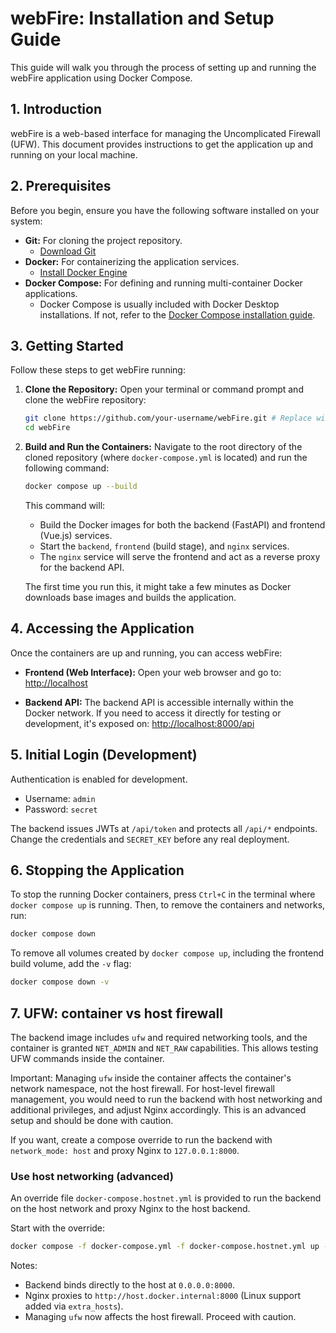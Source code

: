 # webFire: Installation and Setup Guide

This guide will walk you through the process of setting up and running the webFire application using Docker Compose.

## 1. Introduction

webFire is a web-based interface for managing the Uncomplicated Firewall (UFW). This document provides instructions to get the application up and running on your local machine.

## 2. Prerequisites

Before you begin, ensure you have the following software installed on your system:

*   **Git:** For cloning the project repository.
    *   [Download Git](https://git-scm.com/downloads)
*   **Docker:** For containerizing the application services.
    *   [Install Docker Engine](https://docs.docker.com/engine/install/)
*   **Docker Compose:** For defining and running multi-container Docker applications.
    *   Docker Compose is usually included with Docker Desktop installations. If not, refer to the [Docker Compose installation guide](https://docs.docker.com/compose/install/).

## 3. Getting Started

Follow these steps to get webFire running:

1.  **Clone the Repository:**
    Open your terminal or command prompt and clone the webFire repository:
    ```bash
    git clone https://github.com/your-username/webFire.git # Replace with actual repository URL
    cd webFire
    ```

2.  **Build and Run the Containers:**
    Navigate to the root directory of the cloned repository (where `docker-compose.yml` is located) and run the following command:
    ```bash
    docker compose up --build
    ```
    This command will:
    *   Build the Docker images for both the backend (FastAPI) and frontend (Vue.js) services.
    *   Start the `backend`, `frontend` (build stage), and `nginx` services.
    *   The `nginx` service will serve the frontend and act as a reverse proxy for the backend API.

    The first time you run this, it might take a few minutes as Docker downloads base images and builds the application.

## 4. Accessing the Application

Once the containers are up and running, you can access webFire:

*   **Frontend (Web Interface):** Open your web browser and go to:
    [http://localhost](http://localhost)

*   **Backend API:** The backend API is accessible internally within the Docker network. If you need to access it directly for testing or development, it's exposed on:
    [http://localhost:8000/api](http://localhost:8000/api)

## 5. Initial Login (Development)

Authentication is enabled for development.

- Username: `admin`
- Password: `secret`

The backend issues JWTs at `/api/token` and protects all `/api/*` endpoints. Change the credentials and `SECRET_KEY` before any real deployment.

## 6. Stopping the Application

To stop the running Docker containers, press `Ctrl+C` in the terminal where `docker compose up` is running. Then, to remove the containers and networks, run:

```bash
docker compose down
```

To remove all volumes created by `docker compose up`, including the frontend build volume, add the `-v` flag:

```bash
docker compose down -v
```

## 7. UFW: container vs host firewall

The backend image includes `ufw` and required networking tools, and the container is granted `NET_ADMIN` and `NET_RAW` capabilities. This allows testing UFW commands inside the container.

Important: Managing `ufw` inside the container affects the container's network namespace, not the host firewall. For host-level firewall management, you would need to run the backend with host networking and additional privileges, and adjust Nginx accordingly. This is an advanced setup and should be done with caution.

If you want, create a compose override to run the backend with `network_mode: host` and proxy Nginx to `127.0.0.1:8000`.

### Use host networking (advanced)

An override file `docker-compose.hostnet.yml` is provided to run the backend on the host network and proxy Nginx to the host backend.

Start with the override:

```bash
docker compose -f docker-compose.yml -f docker-compose.hostnet.yml up --build
```

Notes:
- Backend binds directly to the host at `0.0.0.0:8000`.
- Nginx proxies to `http://host.docker.internal:8000` (Linux support added via `extra_hosts`).
- Managing `ufw` now affects the host firewall. Proceed with caution.
